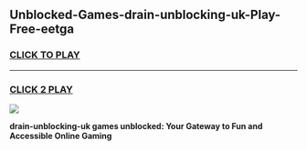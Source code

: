 
## Unblocked-Games-drain-unblocking-uk-Play-Free-eetga
<h3>
<a href="https://premium76.site?title=drain-unblocking-uk&ref=23A">CLICK TO PLAY</a></h3>
<hr>

<h3>
<a href="https://premium76.site?title=drain-unblocking-uk&ref=23A">CLICK 2 PLAY</a>
  
</h3>

<a href="https://premium76.site?title=drain-unblocking-uk&ref=23A"><img src="https://clearcache.store/games.png"></a>


**drain-unblocking-uk games unblocked: Your Gateway to Fun and Accessible Online Gaming**
